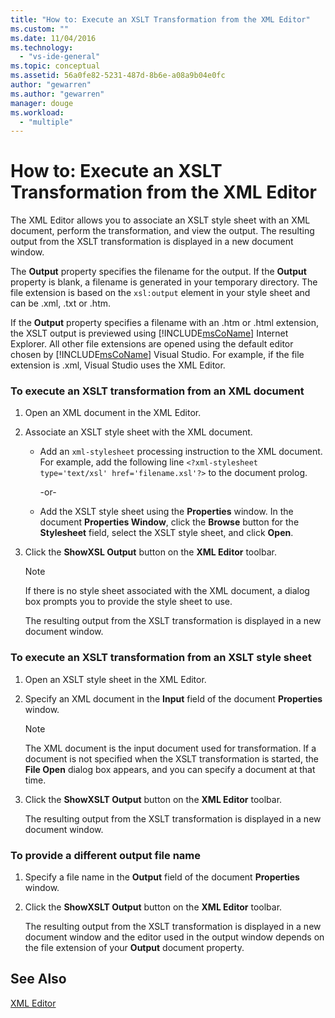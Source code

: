 ```yaml
---
title: "How to: Execute an XSLT Transformation from the XML Editor"
ms.custom: ""
ms.date: 11/04/2016
ms.technology:
  - "vs-ide-general"
ms.topic: conceptual
ms.assetid: 56a0fe82-5231-487d-8b6e-a08a9b04e0fc
author: "gewarren"
ms.author: "gewarren"
manager: douge
ms.workload:
  - "multiple"
---
```

# How to: Execute an XSLT Transformation from the XML Editor
The XML Editor allows you to associate an XSLT style sheet with an XML document, perform the transformation, and view the output. The resulting output from the XSLT transformation is displayed in a new document window.

 The **Output** property specifies the filename for the output. If the **Output** property is blank, a filename is generated in your temporary directory. The file extension is based on the `xsl:output` element in your style sheet and can be .xml, .txt or .htm.

 If the **Output** property specifies a filename with an .htm or .html extension, the XSLT output is previewed using [!INCLUDE[msCoName](../xml-tools/includes/msconame_md.md)] Internet Explorer. All other file extensions are opened using the default editor chosen by [!INCLUDE[msCoName](../xml-tools/includes/msconame_md.md)] Visual Studio. For example, if the file extension is .xml, Visual Studio uses the XML Editor.

### To execute an XSLT transformation from an XML document

1.  Open an XML document in the XML Editor.

2.  Associate an XSLT style sheet with the XML document.

    -   Add an `xml-stylesheet` processing instruction to the XML document. For example, add the following line `<?xml-stylesheet type='text/xsl' href='filename.xsl'?>` to the document prolog.

         -or-

    -   Add the XSLT style sheet using the **Properties** window. In the document **Properties Window**, click the **Browse** button for the **Stylesheet** field, select the XSLT style sheet, and click **Open**.

3.  Click the **ShowXSL Output** button on the **XML Editor** toolbar.

    > [!NOTE]
    >  If there is no style sheet associated with the XML document, a dialog box prompts you to provide the style sheet to use.
    >
    >  The resulting output from the XSLT transformation is displayed in a new document window.

### To execute an XSLT transformation from an XSLT style sheet

1.  Open an XSLT style sheet in the XML Editor.

2.  Specify an XML document in the **Input** field of the document **Properties** window.

    > [!NOTE]
    >  The XML document is the input document used for transformation. If a document is not specified when the XSLT transformation is started, the **File Open** dialog box appears, and you can specify a document at that time.

3.  Click the **ShowXSLT Output** button on the **XML Editor** toolbar.

     The resulting output from the XSLT transformation is displayed in a new document window.

### To provide a different output file name

1.  Specify a file name in the **Output** field of the document **Properties** window.

2.  Click the **ShowXSLT Output** button on the **XML Editor** toolbar.

     The resulting output from the XSLT transformation is displayed in a new document window and the editor used in the output window depends on the file extension of your **Output** document property.

## See Also
 [XML Editor](../xml-tools/xml-editor.md)